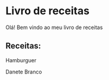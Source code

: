 # Livro de receitas

Olá! Bem vindo ao meu livro de receitas

 ## Receitas:

 Hamburguer

Danete Branco